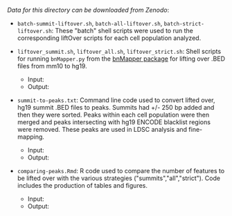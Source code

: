 *Data for this directory can be downloaded from Zenodo*:

- `batch-summit-liftover.sh`, `batch-all-liftover.sh`, `batch-strict-liftover.sh`: These "batch" shell scripts were used to run the corresponding liftOver scripts for each cell population analyzed. 

- `liftover_summit.sh`, `liftover_all.sh`, `liftover_strict.sh`: Shell scripts for running `bnMapper.py` from the [bnMapper package](https://bitbucket.org/james_taylor/bx-python/wiki/bnMapper) for lifting over .BED files from mm10 to hg19.
	- Input:
	- Output:

- `summit-to-peaks.txt`: Command line code used to convert lifted over, hg19 summit .BED files to peaks. Summits had +/- 250 bp added and then they were sorted. Peaks within each cell population were then merged and peaks intersecting with hg19 ENCODE blacklist regions were removed. These peaks are used in LDSC analysis and fine-mapping.
	- Input:
	- Output: 

- `comparing-peaks.Rmd`: R code used to compare the number of features to be lifted over with the various strategies ("summits","all","strict"). Code includes the production of tables and figures.
	- Input:
	- Output:

